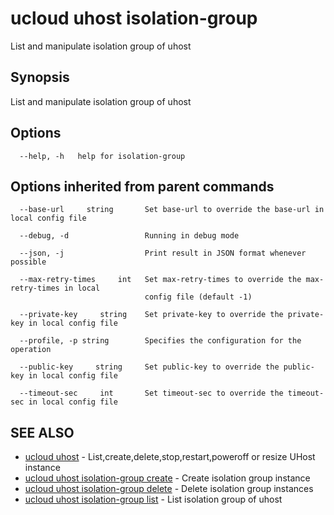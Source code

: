# ucloud uhost isolation-group

List and manipulate isolation group of uhost

## Synopsis

List and manipulate isolation group of uhost

## Options

```
  --help, -h   help for isolation-group 

```

## Options inherited from parent commands

```
  --base-url     string       Set base-url to override the base-url in local config file 

  --debug, -d                 Running in debug mode 

  --json, -j                  Print result in JSON format whenever possible 

  --max-retry-times     int   Set max-retry-times to override the max-retry-times in local
                              config file (default -1) 

  --private-key     string    Set private-key to override the private-key in local config file 

  --profile, -p string        Specifies the configuration for the operation 

  --public-key     string     Set public-key to override the public-key in local config file 

  --timeout-sec     int       Set timeout-sec to override the timeout-sec in local config file 

```

## SEE ALSO

* [ucloud uhost](cli/cmd/ucloud/uhost)	 - List,create,delete,stop,restart,poweroff or resize UHost instance
* [ucloud uhost isolation-group create](cli/cmd/ucloud/uhost/isolation-group/create)	 - Create isolation group instance
* [ucloud uhost isolation-group delete](cli/cmd/ucloud/uhost/isolation-group/delete)	 - Delete isolation group instances
* [ucloud uhost isolation-group list](cli/cmd/ucloud/uhost/isolation-group/list)	 - List isolation group of uhost

